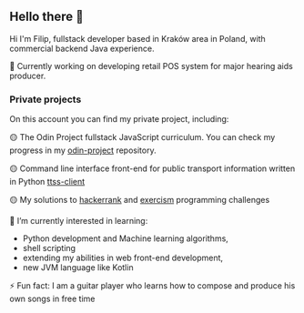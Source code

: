 ## Hello there 👋

Hi I'm Filip, fullstack developer based in Kraków area in Poland, with commercial backend Java experience. 

🔭 Currently working on developing retail POS system for major hearing aids producer.

### Private projects
On this account you can find my private project, including:

🟡 The Odin Project fullstack JavaScript curriculum. You can check my progress in my [odin-project](https://github.com/fbiernat/odin-project) repository. 

🟡 Command line interface front-end for public transport information written in Python [ttss-client](https://github.com/fbiernat/ttss-client)

🟡 My solutions to [hackerrank](https://www.hackerrank.com/) and [exercism](https://exercism.org/) programming challenges

🌱 I’m currently interested in learning: 
- Python development and Machine learning algorithms, 
- shell scripting
- extending my abilities in web front-end development, 
- new JVM language like Kotlin

⚡ Fun fact: I am a guitar player who learns how to compose and produce his own songs in free time 

<!--
**fbiernat/fbiernat** is a ✨ _special_ ✨ repository because its `README.md` (this file) appears on your GitHub profile.

Here are some ideas to get you started:

- 🔭 I’m currently working on ...
- 🌱 I’m currently learning ...
- 👯 I’m looking to collaborate on ...
- 🤔 I’m looking for help with ...
- 💬 Ask me about ...
- 📫 How to reach me: ...
- 😄 Pronouns: ...
- ⚡ Fun fact: ...
-->
